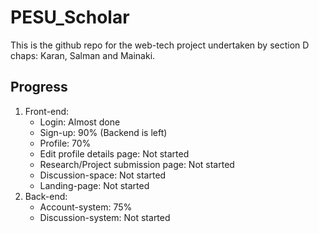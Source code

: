 # PESU_Scholar

This is the github repo for the web-tech project undertaken by section D chaps: Karan, Salman and Mainaki.

## Progress

1. 
    Front-end:
    * Login: Almost done
    * Sign-up: 90% (Backend is left)
    * Profile: 70%
    * Edit profile details page: Not started
    * Research/Project submission page: Not started
    * Discussion-space: Not started
    * Landing-page: Not started
2.
    Back-end:
    * Account-system: 75%
    * Discussion-system: Not started